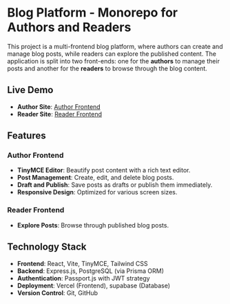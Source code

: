 # Blog Platform - Monorepo for Authors and Readers

This project is a multi-frontend blog platform, where authors can create and manage blog posts, while readers can explore the published content. The application is split into two front-ends: one for the **authors** to manage their posts and another for the **readers** to browse through the blog content.

## Live Demo

- **Author Site**: [Author Frontend](https://author-front-end.vercel.app/)  
- **Reader Site**: [Reader Frontend](https://reader-front-end.vercel.app/)

## Features

### Author Frontend

- **TinyMCE Editor**: Beautify post content with a rich text editor.
- **Post Management**: Create, edit, and delete blog posts.
- **Draft and Publish**: Save posts as drafts or publish them immediately.
- **Responsive Design**: Optimized for various screen sizes.

### Reader Frontend

- **Explore Posts**: Browse through published blog posts.

## Technology Stack

- **Frontend**: React, Vite, TinyMCE, Tailwind CSS
- **Backend**: Express.js, PostgreSQL (via Prisma ORM)
- **Authentication**: Passport.js with JWT strategy
- **Deployment**: Vercel (Frontend), supabase (Database)
- **Version Control**: Git, GitHub



